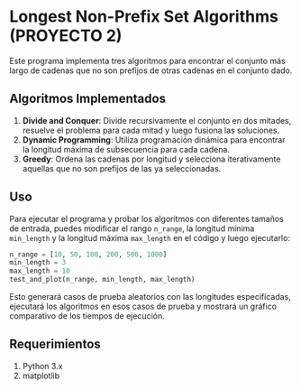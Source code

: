 # Longest Non-Prefix Set Algorithms (PROYECTO 2)

Este programa implementa tres algoritmos para encontrar el conjunto más largo de cadenas que no son prefijos de otras cadenas en el conjunto dado.

## Algoritmos Implementados

1. **Divide and Conquer**: Divide recursivamente el conjunto en dos mitades, resuelve el problema para cada mitad y luego fusiona las soluciones.
2. **Dynamic Programming**: Utiliza programación dinámica para encontrar la longitud máxima de subsecuencia para cada cadena.
3. **Greedy**: Ordena las cadenas por longitud y selecciona iterativamente aquellas que no son prefijos de las ya seleccionadas.

## Uso

Para ejecutar el programa y probar los algoritmos con diferentes tamaños de entrada, puedes modificar el rango `n_range`, la longitud mínima `min_length` y la longitud máxima `max_length` en el código y luego ejecutarlo:

```python
n_range = [10, 50, 100, 200, 500, 1000]
min_length = 3
max_length = 10
test_and_plot(n_range, min_length, max_length)
```

Esto generará casos de prueba aleatorios con las longitudes especificadas, ejecutará los algoritmos en esos casos de prueba y mostrará un gráfico comparativo de los tiempos de ejecución.

## Requerimientos 
1. Python 3.x
2. matplotlib



